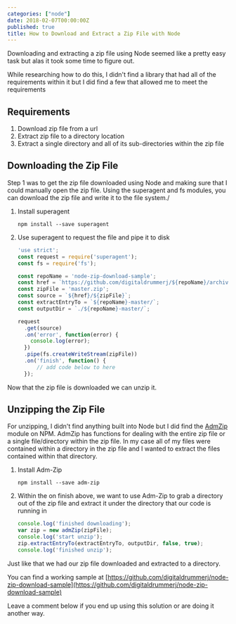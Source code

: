 ```yaml
---
categories: ["node"]
date: 2018-02-07T00:00:00Z
published: true
title: How to Download and Extract a Zip File with Node
---
```


Downloading and extracting a zip file using Node seemed like a pretty easy task but alas it took some time to figure out.

While researching how to do this, I didn't find a library that had all of the requirements within it but I did find a few that allowed me to meet the requirements

## Requirements

1. Download zip file from a url
1. Extract zip file to a directory location
1. Extract a single directory and all of its sub-directories within the zip file

## Downloading the Zip File

Step 1 was to get the zip file downloaded using Node and making sure that I could manually open the zip file. Using the superagent and fs modules, you can download the zip file and write it to the file system./

1. Install superagent

    ```shell
    npm install --save superagent
    ```

1. Use superagent to request the file and pipe it to disk

    ```javascript
    'use strict';
    const request = require('superagent');
    const fs = require('fs');

    const repoName = 'node-zip-download-sample';
    const href = `https://github.com/digitaldrummerj/${repoName}/archive`;
    const zipFile = 'master.zip';
    const source = `${href}/${zipFile}`;
    const extractEntryTo = `${repoName}-master/`;
    const outputDir = `./${repoName}-master/`;

    request
      .get(source)
      .on('error', function(error) {
        console.log(error);
      })
      .pipe(fs.createWriteStream(zipFile))
      .on('finish', function() {
          // add code below to here
      });
    ```

Now that the zip file is downloaded we can unzip it.

## Unzipping the Zip File

For unzipping, I didn't find anything built into Node but I did find the [AdmZip](https://www.npmjs.com/package/adm-zip) module on NPM.   AdmZip has functions for dealing with the entire zip file or a single file/directory within the zip file. In my case all of my files were contained within a directory in the zip file and I wanted to extract the files contained within that directory.

1. Install Adm-Zip

    ```shell
    npm install --save adm-zip
    ```

1. Within the on finish above, we want to use Adm-Zip to grab a directory out of the zip file and extract it under the directory that our code is running in

    ```javascript
    console.log('finished downloading');
    var zip = new admZip(zipFile);
    console.log('start unzip');
    zip.extractEntryTo(extractEntryTo, outputDir, false, true);
    console.log('finished unzip');
    ```

Just like that we had our zip file downloaded and extracted to a directory.

You can find a working sample at [https://github.com/digitaldrummerj/node-zip-download-sample](https://github.com/digitaldrummerj/node-zip-download-sample)

Leave a comment below if you end up using this solution or are doing it another way.
